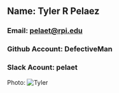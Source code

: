 ## Name: Tyler R Pelaez
### Email: pelaet@rpi.edu
### Github Account: DefectiveMan
### Slack Acount: pelaet
Photo: ![Tyler](http://i.imgur.com/OqjXW6J.jpg)
